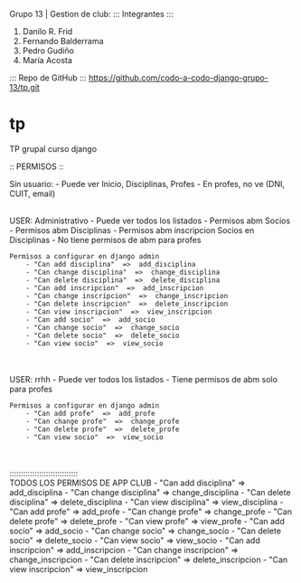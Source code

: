 Grupo 13 | Gestion de club:
::: Integrantes :::
1. Danilo R. Frid
2. Fernando Balderrama
3. Pedro Gudiño
4. María Acosta

::: Repo de GitHub :::
https://github.com/codo-a-codo-django-grupo-13/tp.git



# tp
TP grupal curso django


:: PERMISOS  ::
<br/>

Sin usuario:
    - Puede ver Inicio, Disciplinas, Profes
    - En profes, no ve (DNI, CUIT, email)
<br/>
<br/>

USER: Administrativo
    - Puede ver todos los listados
    - Permisos abm Socios
    - Permisos abm Disciplinas
    - Permisos abm inscripcion Socios en Disciplinas
    - No tiene permisos de abm para profes


    Permisos a configurar en django admin
        - "Can add disciplina"  =>  add_disciplina
        - "Can change disciplina"  =>  change_disciplina
        - "Can delete disciplina"  =>  delete_disciplina
        - "Can add inscripcion"  =>  add_inscripcion
        - "Can change inscripcion"  =>  change_inscripcion
        - "Can delete inscripcion"  =>  delete_inscripcion
        - "Can view inscripcion"  =>  view_inscripcion
        - "Can add socio"  =>  add_socio
        - "Can change socio"  =>  change_socio
        - "Can delete socio"  =>  delete_socio
        - "Can view socio"  =>  view_socio

<br/>
<br/>
USER: rrhh
    - Puede ver todos los listados
    - Tiene permisos de abm solo para profes

    Permisos a configurar en django admin
        - "Can add profe"  =>  add_profe
        - "Can change profe"  =>  change_profe
        - "Can delete profe"  =>  delete_profe
        - "Can view socio"  =>  view_socio

<br/>
<br/>
::::::::::::::::::::::::::::::
<br/>
TODOS LOS PERMISOS DE APP CLUB
    - "Can add disciplina"    =>  add_disciplina
    - "Can change disciplina" =>  change_disciplina
    - "Can delete disciplina" =>  delete_disciplina
    - "Can view disciplina"   =>  view_disciplina
    - "Can add profe" =>  add_profe
    - "Can change profe"  =>  change_profe
    - "Can delete profe"  =>  delete_profe
    - "Can view profe"    =>  view_profe
    - "Can add socio" =>  add_socio
    - "Can change socio"  =>  change_socio
    - "Can delete socio"  =>  delete_socio
    - "Can view socio"    =>  view_socio
    - "Can add inscripcion"   =>  add_inscripcion
    - "Can change inscripcion"    =>  change_inscripcion
    - "Can delete inscripcion"    =>  delete_inscripcion
    - "Can view inscripcion"  =>  view_inscripcion
